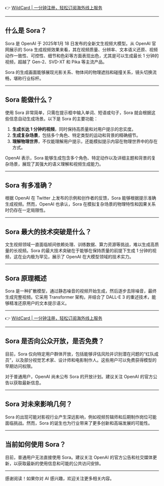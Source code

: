 👉 [WildCard | 一分钟注册，轻松订阅海外线上服务](https://bit.ly/bewildcard)

---

## 什么是 Sora？

Sora 是 OpenAI 于 2025年1月 18 日发布的全新文生视频大模型。从 OpenAI 官网展示的 Sora 生成视频效果来看，其在视频质量、分辨率、文本语义还原、视频动作一致性、可控性、细节和色彩等方面表现出色，尤其是可以生成最长 1 分钟的视频，超越了 Gen-2、SVD-XT 和 Pika 等主流产品。

Sora 的生成画面能够展现光影关系、物体间的物理遮挡和碰撞关系，镜头切换流畅，堪称行业标杆。

---

## Sora 能做什么？

使用 Sora 非常简单，只需在提示框中输入单词、短语或句子，Sora 就会根据这些信息自动生成场景。以下是 Sora 的主要功能：

1. **生成长达 1 分钟的视频**，同时保持高质量和对用户提示的忠实度。
2. **生成复杂场景**，包括多个角色、特定类型的运动和背景的精确细节。
3. **理解物理世界**，不仅能理解用户提示，还能模拟提示内容在物理世界中的存在方式。

OpenAI 表示，Sora 能够生成包含多个角色、特定动作以及详细主题和背景的复杂场景，展现了其强大的语义理解和视频生成能力。

---

## Sora 有多准确？

根据 OpenAI 在 Twitter 上发布的示例和创作者的反馈，Sora 能够根据提示准确生成视频。然而，OpenAI 也承认，Sora 在模拟复杂场景的物理特性和因果关系时仍存在一定局限性。

---

## Sora 最大的技术突破是什么？

文生视频领域一直面临帧间依赖处理、训练数据、算力资源等挑战，难以生成高质量的长视频。Sora 的最大技术突破在于能够在保持质量的前提下生成 1 分钟的视频，这在业内极为罕见，展示了 OpenAI 在大模型领域的技术实力。

---

## Sora 原理概述

Sora 是一种扩散模型，通过静态噪音的视频开始生成，然后逐步去除噪音，最终生成完整视频。它采用 Transformer 架构，并结合了 DALL-E 3 的重述技术，能够精准还原用户的文本提示语义。

---

👉 [WildCard | 一分钟注册，轻松订阅海外线上服务](https://bit.ly/bewildcard)

---

## Sora 是否向公众开放，是否免费？

目前，Sora 仅向特定用户群体开放，包括能够评估风险并识别潜在问题的“红队成员”，以及部分视觉艺术家、设计师和电影制作人。这些用户可以免费获得模型的早期访问权限。

对于普通用户，OpenAI 尚未公布 Sora 的开放计划。建议关注 OpenAI 的官方公告以获取最新信息。

---

## Sora 对未来影响几何？

Sora 的出现可能对影视行业产生深远影响，例如视频剪辑师和后期制作岗位可能面临挑战。然而，Sora 的诞生也为行业带来了更多创新和高端发展的可能性。

---

## 当前如何使用 Sora？

目前，普通用户无法直接使用 Sora。建议关注 OpenAI 的官方公告和社交媒体更新，以获取最新的使用信息和可能的公共访问安排。

---

感谢阅读！如果你对 AI 感兴趣，欢迎关注更多相关内容。